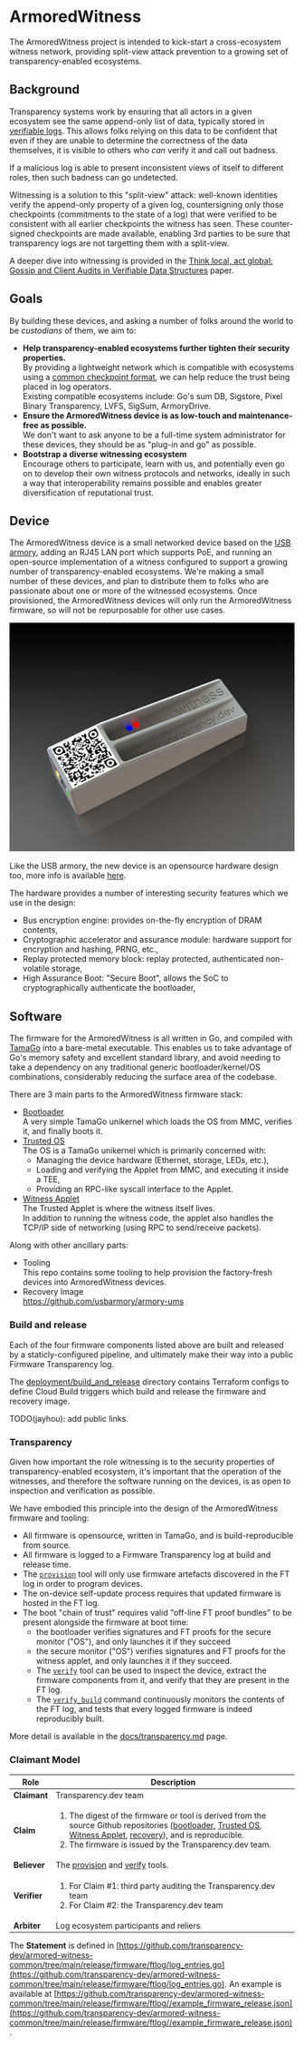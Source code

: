 # ArmoredWitness

The ArmoredWitness project is intended to kick-start a cross-ecosystem witness network, providing split-view attack prevention to a growing set of transparency-enabled ecosystems.

## Background

Transparency systems work by ensuring that all actors in a given ecosystem see the same append-only list of data, typically stored in [verifiable logs](https://transparency.dev/verifiable-data-structures/). This allows folks relying on this data to be confident that even if they are unable to determine the correctness of the data themselves, it is visible to others who _can_ verify it and call out badness.

If a malicious log is able to present inconsistent views of itself to different roles, then such badness can go undetected.

Witnessing is a solution to this "split-view" attack: well-known identities verify the append-only property of a given log, countersigning only those checkpoints (commitments to the state of a log) that were verified to be consistent with all earlier checkpoints the witness has seen. These counter-signed checkpoints are made available, enabling 3rd parties to be sure that transparency logs are not targetting them with a split-view.

A deeper dive into witnessing is provided in the [Think local, act global: Gossip and Client Audits in Verifiable Data Structures](https://arxiv.org/pdf/2011.04551.pdf) paper.

## Goals

By building these devices, and asking a number of folks around the world to be _custodians_ of them, we aim to:

* **Help transparency-enabled ecosystems further tighten their security properties.** \
By providing a lightweight network which is compatible with ecosystems using a [common checkpoint format](https://github.com/transparency-dev/formats/tree/main/log), we can help reduce the trust being placed in log operators.  \
Existing compatible ecosystems include: Go's sum DB, Sigstore, Pixel Binary Transparency, LVFS, SigSum, ArmoryDrive.
* **Ensure the ArmoredWitness device is as low-touch and maintenance-free as possible.** \
We don't want to ask anyone to be a full-time system administrator for these devices, they should be as "plug-in and go" as possible.
* **Bootstrap a diverse witnessing ecosystem** \
Encourage others to participate, learn with us, and potentially even go on to develop their own witness protocols and networks, ideally in such a way that interoperability remains possible and enables greater diversification of reputational trust.

## Device

The ArmoredWitness device is a small networked device based on the [USB armory](https://github.com/usbarmory/usbarmory/wiki), adding an RJ45 LAN port which supports PoE, and running an open-source implementation of a witness configured to support a growing number of transparency-enabled ecosystems.
We're making a small number of these devices, and plan to distribute them to folks who are passionate about one or more of the witnessed ecosystems.
Once provisioned, the ArmoredWitness devices will only run the ArmoredWitness firmware, so will not be repurposable for other use cases.

![alt_text](images/armored-witness-render.png "ArmoredWitness case render")

Like the USB armory, the new device is an opensource hardware design too, more info is available [here](https://github.com/usbarmory/usbarmory/wiki/Mk-II-LAN).

The hardware provides a number of interesting security features which we use in the design:

* Bus encryption engine: provides on-the-fly encryption of DRAM contents,
* Cryptographic accelerator and assurance module: hardware support for encryption and hashing, PRNG, etc.,
* Replay protected memory block: replay protected, authenticated non-volatile storage,
* High Assurance Boot: "Secure Boot", allows the SoC to cryptographically authenticate the bootloader,

## Software

The firmware for the ArmoredWitness is all written in Go, and compiled with [TamaGo](https://github.com/usbarmory/tamago) into a bare-metal executable. This enables us to take advantage of Go's memory safety and excellent standard library, and avoid needing to take a dependency on any traditional generic bootloader/kernel/OS combinations, considerably reducing the surface area of the codebase.

There are 3 main parts to the ArmoredWitness firmware stack:

* [Bootloader](https://github.com/transparency-dev/armored-witness-boot) \
A very simple TamaGo unikernel which loads the OS from MMC, verifies it, and finally boots it.
* [Trusted OS](https://github.com/transparency-dev/armored-witness-os) \
The OS is a TamaGo unikernel which is primarily concerned with:
  * Managing the device hardware (Ethernet, storage, LEDs, etc.),
  * Loading and verifying the Applet from MMC, and executing it inside a TEE,
  * Providing an RPC-like syscall interface to the Applet.
* [Witness Applet](https://github.com/transparency-dev/armored-witness-applet)  \
The Trusted Applet is where the witness itself lives. \
In addition to running the witness code, the applet also handles the TCP/IP side of networking (using RPC to send/receive packets).

Along with other ancillary parts:

* Tooling \
This repo contains some tooling to help provision the factory-fresh devices into ArmoredWitness devices.
* Recovery Image \
<https://github.com/usbarmory/armory-ums>

### Build and release

Each of the four firmware components listed above are built and released by a staticly-configured pipeline, and ultimately make their way into a public Firmware Transparency log.

The [deployment/build_and_release](deployment/build_and_release) directory contains Terraform configs to define Cloud Build triggers which build and release the firmware and recovery image.

TODO(jayhou): add public links.

### Transparency

Given how important the role witnessing is to the security properties of transparency-enabled ecosystem, it's important that the operation of the witnesses, and therefore the software running on the devices, is as open to inspection and verification as possible.

We have embodied this principle into the design of the ArmoredWitness firmware and tooling:

* All firmware is opensource, written in TamaGo, and is build-reproducible from source.
* All firmware is logged to a Firmware Transparency log at build and release time.
* The [`provision`](cmd/provision/) tool will only use firmware artefacts discovered in the FT log in order to program devices.
* The on-device self-update process requires that updated firmware is hosted in the FT log.
* The boot "chain of trust" requires valid "off-line FT proof bundles" to be present alongside the firmware at boot time:
  * the bootloader verifies signatures and FT proofs for the secure monitor ("OS"), and only launches it if they succeed
  * the secure monitor ("OS") verifies signatures and FT proofs for the witness applet, and only launches it if they succeed.
  * The [`verify`](cmd/verify) tool can be used to inspect the device, extract the firmware components from it, and verify that they are present in the FT log.
  * The [`verify_build`](cmd/verify_build) command continuously monitors the contents of the FT log, and tests that every logged firmware is indeed reproducibly built.

More detail is available in the [docs/transparency.md](/docs/transparency.md) page.

### Claimant Model

| Role         | Description |
| -----------  | ----------- |
| **Claimant** | Transparency.dev team |
| **Claim**    | <ol><li>The digest of the firmware or tool is derived from the source Github repositories ([bootloader](https://github.com/transparency-dev/armored-witness-boot), [Trusted OS](https://github.com/transparency-dev/armored-witness-os), [Witness Applet](https://github.com/transparency-dev/armored-witness-applet), [recovery](https://github.com/transparency-dev/armored-witness-boot/tree/main/recovery)), and is reproducible.</li><li>The firmware is issued by the Transparency.dev team.</li></ol> |
| **Believer** | The [provision](https://github.com/transparency-dev/armored-witness/tree/main/cmd/provision) and [verify](https://github.com/transparency-dev/armored-witness/tree/main/cmd/verify) tools. |
| **Verifier** | <ol><li>For Claim #1: third party auditing the Transparency.dev team</li><li>For Claim #2: the Transparency.dev team</li></ol> |
| **Arbiter**  | Log ecosystem participants and reliers |

The **Statement** is defined in
[https://github.com/transparency-dev/armored-witness-common/tree/main/release/firmware/ftlog/log_entries.go](https://github.com/transparency-dev/armored-witness-common/tree/main/release/firmware/ftlog/log_entries.go).
An example is available at
[https://github.com/transparency-dev/armored-witness-common/tree/main/release/firmware/ftlog//example_firmware_release.json](https://github.com/transparency-dev/armored-witness-common/tree/main/release/firmware/ftlog//example_firmware_release.json).